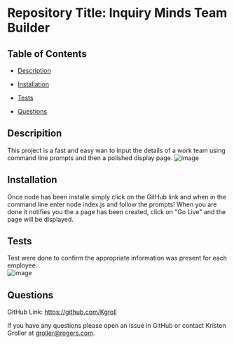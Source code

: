   
  # Repository Title:   Inquiry Minds Team Builder      
    

  ## Table of Contents

  * [Description](#description)

  * [Installation](#installation)

  * [Tests](#tests)

  * [Questions](#questions)

  ## Descripition

  This project is a fast and easy wan to input the details of a work team using command line prompts and then a polished display page.
![image](https://user-images.githubusercontent.com/75186217/107985360-f40a6980-6f97-11eb-98da-aad3cdf08789.png)
  ## Installation

  Once node has been installe simply click on the GitHub link and when in the command line enter node index.js and follow the prompts! When you are done it notifies you the a page has been created, click on "Go Live" and the page will be displayed.

 
  ## Tests
  
  Test were done to confirm the appropriate information was present for each employee.   
  ![image](https://user-images.githubusercontent.com/75186217/107985038-4e56fa80-6f97-11eb-9c64-33b67104da7e.png)
  
  ## Questions

   GitHub Link:   https://github.com/Kgroll

   If you have any questions please open an issue in GitHub or contact Kristen Groller at groller@rogers.com.
